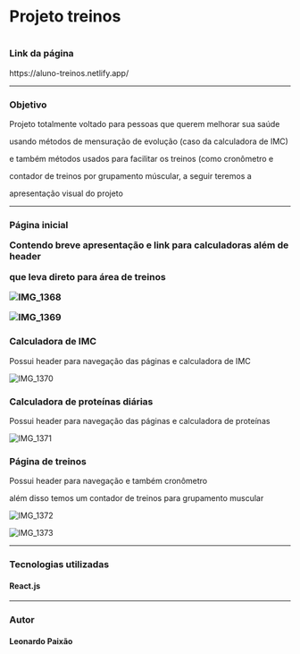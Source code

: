 <h1>Projeto treinos<h1>
<h3>Link da página</h3>
<a>https://aluno-treinos.netlify.app/</a>
<hr>
<h3>Objetivo</h3>
<p>Projeto totalmente voltado para pessoas que querem melhorar sua saúde<p>
<p>usando métodos de mensuração de evolução (caso da calculadora de IMC)<p>
<p>e também métodos usados para facilitar os treinos (como cronômetro e<p>
<p>contador de treinos por grupamento múscular, a seguir teremos a </p>
<p>apresentação visual do projeto</p>
<hr>
<h3>Página inicial</p>
<p>Contendo breve apresentação e link para calculadoras além de header</p>
<p>que leva direto para área de treinos</p>

![IMG_1368](https://user-images.githubusercontent.com/90721193/153782040-6040b3f5-8cd5-4936-97c3-328071d16ba8.PNG)


![IMG_1369](https://user-images.githubusercontent.com/90721193/153782108-35405177-74b6-4de9-a135-4615fdf36d3a.PNG)

<h3>Calculadora de IMC</h3>
<p>Possui header para navegação das páginas e calculadora de IMC</p>

![IMG_1370](https://user-images.githubusercontent.com/90721193/153782184-ca864b22-1d09-4e4e-979e-6a0896bcb366.PNG)

<h3>Calculadora de proteínas diárias</h3>
<p>Possui header para navegação das páginas e calculadora de proteínas</p>

![IMG_1371](https://user-images.githubusercontent.com/90721193/153782241-9bcbd400-6adb-4d33-9524-0ee73c38d122.jpg)

<h3>Página de treinos</h3>
<p>Possui header para navegação e também cronômetro</p>
<p>além disso temos um contador de treinos para grupamento muscular</p>

![IMG_1372](https://user-images.githubusercontent.com/90721193/153782309-e7f048b3-1fe6-4d4a-98df-419fb2a4e46d.PNG)

![IMG_1373](https://user-images.githubusercontent.com/90721193/153782321-be841e89-a203-4dfa-9716-21d06f656088.PNG)

<hr>
<h3>Tecnologias utilizadas</h3>
<h4>React.js</h4>

<hr>
<h3>Autor</h3>
<h4>Leonardo Paixão</h4>
